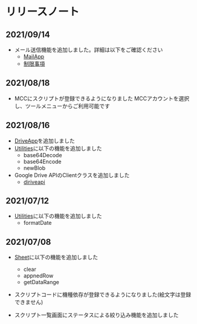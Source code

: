 # リリースノート

## 2021/09/14
* メール送信機能を追加しました。詳細は以下をご確認ください
  * [MailApp](./api_reference/utility/mailapp.md)
  * [制限事項](./limitations.md)
  

## 2021/08/18
* MCCにスクリプトが登録できるようになりました
  MCCアカウントを選択し、ツールメニューからご利用可能です
  

## 2021/08/16
* [DriveApp](./api_reference/utility/driveapp.md)を追加しました
* [Utilities](./api_reference/utility/utilities.md)に以下の機能を追加しました
  * base64Decode
  * base64Encode
  * newBlob
* Google Drive APIのClientクラスを追加しました
  * [diriveapi](./api_reference/driveapi/)


## 2021/07/12
* [Utilities](./api_reference/utility/utilities.md)に以下の機能を追加しました
  * formatDate



## 2021/07/08

* [Sheet](./api_reference/spreadsheet/sheet.md)に以下の機能を追加しました
  * clear
  * appnedRow
  * getDataRange

* スクリプトコードに機種依存が登録できるようになりました(絵文字は登録できません)
* スクリプト一覧画面にステータスによる絞り込み機能を追加しました
